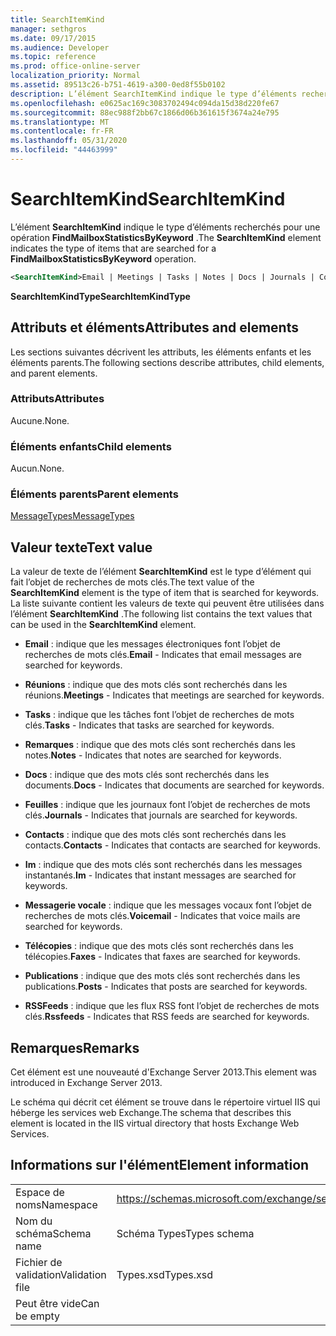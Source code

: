 ```yaml
---
title: SearchItemKind
manager: sethgros
ms.date: 09/17/2015
ms.audience: Developer
ms.topic: reference
ms.prod: office-online-server
localization_priority: Normal
ms.assetid: 89513c26-b751-4619-a300-0ed8f55b0102
description: L’élément SearchItemKind indique le type d’éléments recherchés pour une opération FindMailboxStatisticsByKeyword.
ms.openlocfilehash: e0625ac169c3083702494c094da15d38d220fe67
ms.sourcegitcommit: 88ec988f2bb67c1866d06b361615f3674a24e795
ms.translationtype: MT
ms.contentlocale: fr-FR
ms.lasthandoff: 05/31/2020
ms.locfileid: "44463999"
---
```

# <a name="searchitemkind"></a><span data-ttu-id="cbdfe-103">SearchItemKind</span><span class="sxs-lookup"><span data-stu-id="cbdfe-103">SearchItemKind</span></span>

<span data-ttu-id="cbdfe-104">L’élément **SearchItemKind** indique le type d’éléments recherchés pour une opération **FindMailboxStatisticsByKeyword** .</span><span class="sxs-lookup"><span data-stu-id="cbdfe-104">The **SearchItemKind** element indicates the type of items that are searched for a **FindMailboxStatisticsByKeyword** operation.</span></span> 
  
```XML
<SearchItemKind>Email | Meetings | Tasks | Notes | Docs | Journals | Contacts | Im | Voicemail | Faxes | Posts | Rssfeeds</SearchItemKind>
```

 <span data-ttu-id="cbdfe-105">**SearchItemKindType**</span><span class="sxs-lookup"><span data-stu-id="cbdfe-105">**SearchItemKindType**</span></span>
## <a name="attributes-and-elements"></a><span data-ttu-id="cbdfe-106">Attributs et éléments</span><span class="sxs-lookup"><span data-stu-id="cbdfe-106">Attributes and elements</span></span>

<span data-ttu-id="cbdfe-107">Les sections suivantes décrivent les attributs, les éléments enfants et les éléments parents.</span><span class="sxs-lookup"><span data-stu-id="cbdfe-107">The following sections describe attributes, child elements, and parent elements.</span></span>
  
### <a name="attributes"></a><span data-ttu-id="cbdfe-108">Attributs</span><span class="sxs-lookup"><span data-stu-id="cbdfe-108">Attributes</span></span>

<span data-ttu-id="cbdfe-109">Aucune.</span><span class="sxs-lookup"><span data-stu-id="cbdfe-109">None.</span></span>
  
### <a name="child-elements"></a><span data-ttu-id="cbdfe-110">Éléments enfants</span><span class="sxs-lookup"><span data-stu-id="cbdfe-110">Child elements</span></span>

<span data-ttu-id="cbdfe-111">Aucun.</span><span class="sxs-lookup"><span data-stu-id="cbdfe-111">None.</span></span>
  
### <a name="parent-elements"></a><span data-ttu-id="cbdfe-112">Éléments parents</span><span class="sxs-lookup"><span data-stu-id="cbdfe-112">Parent elements</span></span>

[<span data-ttu-id="cbdfe-113">MessageTypes</span><span class="sxs-lookup"><span data-stu-id="cbdfe-113">MessageTypes</span></span>](messagetypes.md)
  
## <a name="text-value"></a><span data-ttu-id="cbdfe-114">Valeur texte</span><span class="sxs-lookup"><span data-stu-id="cbdfe-114">Text value</span></span>

<span data-ttu-id="cbdfe-115">La valeur de texte de l’élément **SearchItemKind** est le type d’élément qui fait l’objet de recherches de mots clés.</span><span class="sxs-lookup"><span data-stu-id="cbdfe-115">The text value of the **SearchItemKind** element is the type of item that is searched for keywords.</span></span> <span data-ttu-id="cbdfe-116">La liste suivante contient les valeurs de texte qui peuvent être utilisées dans l’élément **SearchItemKind** .</span><span class="sxs-lookup"><span data-stu-id="cbdfe-116">The following list contains the text values that can be used in the **SearchItemKind** element.</span></span> 
  
- <span data-ttu-id="cbdfe-117">**Email** : indique que les messages électroniques font l’objet de recherches de mots clés.</span><span class="sxs-lookup"><span data-stu-id="cbdfe-117">**Email** - Indicates that email messages are searched for keywords.</span></span> 
    
- <span data-ttu-id="cbdfe-118">**Réunions** : indique que des mots clés sont recherchés dans les réunions.</span><span class="sxs-lookup"><span data-stu-id="cbdfe-118">**Meetings** - Indicates that meetings are searched for keywords.</span></span> 
    
- <span data-ttu-id="cbdfe-119">**Tasks** : indique que les tâches font l’objet de recherches de mots clés.</span><span class="sxs-lookup"><span data-stu-id="cbdfe-119">**Tasks** - Indicates that tasks are searched for keywords.</span></span> 
    
- <span data-ttu-id="cbdfe-120">**Remarques** : indique que des mots clés sont recherchés dans les notes.</span><span class="sxs-lookup"><span data-stu-id="cbdfe-120">**Notes** - Indicates that notes are searched for keywords.</span></span> 
    
- <span data-ttu-id="cbdfe-121">**Docs** : indique que des mots clés sont recherchés dans les documents.</span><span class="sxs-lookup"><span data-stu-id="cbdfe-121">**Docs** - Indicates that documents are searched for keywords.</span></span> 
    
- <span data-ttu-id="cbdfe-122">**Feuilles** : indique que les journaux font l’objet de recherches de mots clés.</span><span class="sxs-lookup"><span data-stu-id="cbdfe-122">**Journals** - Indicates that journals are searched for keywords.</span></span> 
    
- <span data-ttu-id="cbdfe-123">**Contacts** : indique que des mots clés sont recherchés dans les contacts.</span><span class="sxs-lookup"><span data-stu-id="cbdfe-123">**Contacts** - Indicates that contacts are searched for keywords.</span></span> 
    
- <span data-ttu-id="cbdfe-124">**Im** : indique que des mots clés sont recherchés dans les messages instantanés.</span><span class="sxs-lookup"><span data-stu-id="cbdfe-124">**Im** - Indicates that instant messages are searched for keywords.</span></span> 
    
- <span data-ttu-id="cbdfe-125">**Messagerie vocale** : indique que les messages vocaux font l’objet de recherches de mots clés.</span><span class="sxs-lookup"><span data-stu-id="cbdfe-125">**Voicemail** - Indicates that voice mails are searched for keywords.</span></span> 
    
- <span data-ttu-id="cbdfe-126">**Télécopies** : indique que des mots clés sont recherchés dans les télécopies.</span><span class="sxs-lookup"><span data-stu-id="cbdfe-126">**Faxes** - Indicates that faxes are searched for keywords.</span></span> 
    
- <span data-ttu-id="cbdfe-127">**Publications** : indique que des mots clés sont recherchés dans les publications.</span><span class="sxs-lookup"><span data-stu-id="cbdfe-127">**Posts** - Indicates that posts are searched for keywords.</span></span> 
    
- <span data-ttu-id="cbdfe-128">**RSSFeeds** : indique que les flux RSS font l’objet de recherches de mots clés.</span><span class="sxs-lookup"><span data-stu-id="cbdfe-128">**Rssfeeds** - Indicates that RSS feeds are searched for keywords.</span></span> 
    
## <a name="remarks"></a><span data-ttu-id="cbdfe-129">Remarques</span><span class="sxs-lookup"><span data-stu-id="cbdfe-129">Remarks</span></span>

<span data-ttu-id="cbdfe-130">Cet élément est une nouveauté d'Exchange Server 2013.</span><span class="sxs-lookup"><span data-stu-id="cbdfe-130">This element was introduced in Exchange Server 2013.</span></span>
  
<span data-ttu-id="cbdfe-131">Le schéma qui décrit cet élément se trouve dans le répertoire virtuel IIS qui héberge les services web Exchange.</span><span class="sxs-lookup"><span data-stu-id="cbdfe-131">The schema that describes this element is located in the IIS virtual directory that hosts Exchange Web Services.</span></span>
  
## <a name="element-information"></a><span data-ttu-id="cbdfe-132">Informations sur l'élément</span><span class="sxs-lookup"><span data-stu-id="cbdfe-132">Element information</span></span>

|||
|:-----|:-----|
|<span data-ttu-id="cbdfe-133">Espace de noms</span><span class="sxs-lookup"><span data-stu-id="cbdfe-133">Namespace</span></span>  <br/> |https://schemas.microsoft.com/exchange/services/2006/types  <br/> |
|<span data-ttu-id="cbdfe-134">Nom du schéma</span><span class="sxs-lookup"><span data-stu-id="cbdfe-134">Schema name</span></span>  <br/> |<span data-ttu-id="cbdfe-135">Schéma Types</span><span class="sxs-lookup"><span data-stu-id="cbdfe-135">Types schema</span></span>  <br/> |
|<span data-ttu-id="cbdfe-136">Fichier de validation</span><span class="sxs-lookup"><span data-stu-id="cbdfe-136">Validation file</span></span>  <br/> |<span data-ttu-id="cbdfe-137">Types.xsd</span><span class="sxs-lookup"><span data-stu-id="cbdfe-137">Types.xsd</span></span>  <br/> |
|<span data-ttu-id="cbdfe-138">Peut être vide</span><span class="sxs-lookup"><span data-stu-id="cbdfe-138">Can be empty</span></span>  <br/> ||
   

